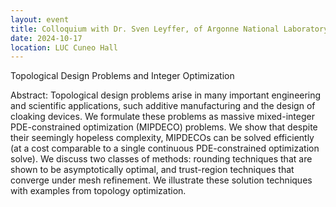 ```yaml
---
layout: event 
title: Colloquium with Dr. Sven Leyffer, of Argonne National Laboratory.
date: 2024-10-17
location: LUC Cuneo Hall
---
```

Topological Design Problems and Integer Optimization






Abstract: Topological design problems arise in many important engineering and scientific applications, such additive manufacturing and the design of cloaking devices. We formulate these problems as massive mixed-integer PDE-constrained optimization (MIPDECO) problems. We show that despite their seemingly hopeless complexity, MIPDECOs can be solved efficiently (at a cost comparable to a single continuous PDE-constrained optimization solve). We discuss two classes of methods: rounding techniques that are shown to be asymptotically optimal, and trust-region techniques that converge under mesh refinement. We illustrate these solution techniques with examples from topology optimization.
